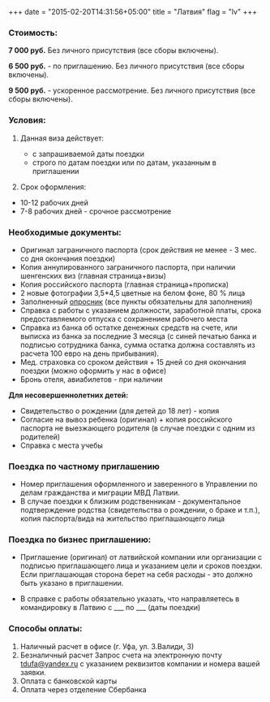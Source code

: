 +++
date = "2015-02-20T14:31:56+05:00"
title = "Латвия"
flag = "lv"
+++

### Стоимость:
 **7 000 руб.** Без личного присутствия (все сборы включены).
 
 **6 500 руб.** - по приглашению. Без личного присутствия (все сборы включены).
 
 **9 500 руб.** - ускоренное рассмотрение. Без личного присутствия (все сборы включены).
 
### Условия:

1. Данная виза действует:
   * с запрашиваемой даты поездки
   * строго по датам поездки или по датам, указанным в приглашении
   
2. Срок оформления: 
 * 10-12 рабочих дней
 * 7-8 рабочих дней - срочное рассмотрение


### Необходимые документы:

* Оригинал заграничного паспорта (срок действия не менее - 3 мес. со дня окончания поездки)
* Копия аннулированного заграничного паспорта, при наличии шенгенских виз (главная страница+визы)
* Копия российского паспорта (главная страница+прописка)
* 2 новые фотографии 3,5*4,5 цветные на белом фоне, 80 % лица
* Заполненный [опросник](/forms/Opros-Shengen.docx) (все пункты обязательны для заполнения)
* Справка с работы с указанием должности, заработной платы, срока предоставляемого отпуска с сохранением рабочего места 
* Справка из банка об остатке денежных средств на счете, или выписка из банка за последние 3 месяца (с синей печатью банка и подписью сотрудника банка, сумма остатка должна составлять из расчета 100 евро на день прибывания).
* Мед. страховка со сроком действия + 15 дней со дня окончания поездки (можно оформить у нас в офисе)
* Бронь отеля, авиабилетов - при наличии

**Для несовершеннолетних детей:**
* Свидетельство о рождении (для детей до 18 лет) - копия
* Согласие на вывоз ребенка (оригинал) + копия российского паспорта не выезжающего родителя (в случае поездки с одним из родителей)
* Справка с места учебы 

### Поездка по частному приглашению

* Номер приглашения оформленного и заверенного в Управлении по делам гражданства и миграции МВД Латвии. 
* В случае поездки к близким родственникам - документальное подтверждение родства (свидетельства о рождении, о браке и т.п.), копия паспорта/вида на жительство приглашающего лица

### Поездка по бизнес приглашению:

* Приглашение (оригинал) от латвийской компании или организации с подписью приглашающего лица и указанием цели и сроков поездки. Если приглашающая сторона берет на себя расходы - это должно быть указано в приглашении.

* В справке с работы обязательно указать, что направляетесь в командировку в Латвию с ___ по ___ (даты поездки)

### Способы оплаты:

1. Наличный расчет в офисе (г. Уфа, ул. З.Валиди, 3)
2. Безналичный расчет 
Запрос счета на электронную почту [tdufa@yandex.ru](mailto:tdufa@yandex.ru)  с указанием реквизитов компании и номера вашей заявки. 
3. Оплата с банковской карты
4. Оплата через отделение Сбербанка
